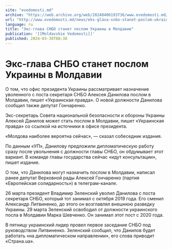```yaml
---
site: "evedomosti.md"
archive: "https://web.archive.org/web/20240406193736/www.evedomosti.md/news/eks-glava-snbo-stanet-poslom-ukrainy-v-moldavii"
url: "http://www.evedomosti.md/news/eks-glava-snbo-stanet-poslom-ukrainy-v-moldavii"
language: ru
title: "Экс-глава СНБО станет послом Украины в Молдавии"
publication: '[[Moldavskie Vedomosti]]'
published: 2024-03-30T08:38
---
```


# Экс-глава СНБО станет послом Украины в Молдавии

О том, что офис президента Украины рассматривает назначение уволенного с поста секретаря СНБО Алексея Данилова послом в Молдавии, пишет «Украинская правда». О новой должности Данилова сообщил также депутат Гончаренко.

Экс-секретарь Совета национальной безопасности и обороны Украины Алексей Данилов может стать послом в Молдавии, пишет «Украинская правда» со ссылкой на источники в офисе президента.

«Молдова наиболее вероятна сейчас», — сказал собеседник издания.

По данным «УП», Данилову предложили дипломатическую работу сразу после увольнения с должности главы СНБО, он обдумывает этот вариант. В команде главы государства сейчас «идут консультации», пишет издание.

О том, что Данилова могут назначить послом в Молдавии, написал ранее депутат Верховной рады Алексей Гончаренко (партия «Европейская солидарность») в телеграм-канале.

26 марта президент Владимир Зеленский уволил Данилова с поста секретаря СНБО, который тот занимал с октября 2019 года. Его сменил Александр Литвиненко, до этого он возглавлял внешнюю разведку Украины. 29 марта Зеленский освободил от должности украинского посла в Молдавии Марка Шевченко. Он занимал этот пост с 2020 года.

В пятницу украинский лидер провел первое заседание СНБО под руководством Литвиненко. Зеленский сообщил, что Данилов будет работать «на дипломатическом направлении», его слова приводит «Страна.ua».